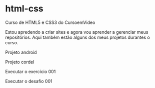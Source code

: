 # html-css

<style>

    a {
        text-decoration: none;
    }

    a:hover {
        background-color: white;
        color: black;
        transition-duration: 0.5s;
    }

</style>

 Curso de HTML5 e CSS3 do CursoemVideo

 Estou apredendo a criar sites e agora vou aprender a gerenciar meus repositórios. Aqui também estão alguns dos meus projetos durantes o curso.

<a href="https://alan-andr.github.io/projeto-android/" target="_blank">Projeto android</a>  

<a href="https://alan-andr.github.io/projeto-cordel/" target="_blank">Projeto cordel</a>

<a href="https://alan-andr.github.io/html-css/exercicios/ex001/index.html" target="_blank">Executar o exercício 001</a>

<a href="https://alan-andr.github.io/html-css/desafios/desafio001/index.html" target="_blank">Executar o desafio 001</a>

